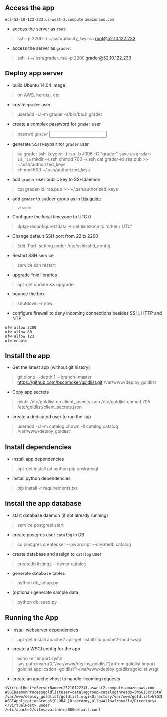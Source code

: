 
## Access the app
`ec2-52-10-122-233.us-west-2.compute.amazonaws.com`

- access the server as `root`:
> ssh -p 2200 -i ~/.ssh/udacity_key.rsa root@52.10.122.233

- access the server as `grader`:
> ssh -i ~/.ssh/grader_rsa -p 2200 grader@52.10.122.233

## Deploy app server

- build Ubuntu 14.04 image
> on AWS, heroku, etc

- create `grader` user
> useradd -U -m grader -s/bin/bash grader 

- create a complex password for `grader` user
> passwd `grader` 
> <input password>

- generate SSH keypair for `grader` user
> su grader
> ssh-keygen -t rsa -b 4096 -C "grader" 
> save as `grader-id_rsa`
> mkdir ~/.ssh chmod 700 ~/.ssh
> cat grader-id_rsa.pub >> ~/.ssh/authorized_keys  
> chmod 600 ~/.ssh/authorized_keys 

- add `grader` user public key to SSH daemon
> cat grader-id_rsa.pub >> ~/.ssh/authorized_keys

- add `grader` to sudoer group as in [this guide](https://access.redhat.com/documentation/en-US/Red_Hat_Enterprise_Linux_OpenStack_Platform/2/html/Getting_Started_Guide/ch02s03.html)
> `visudo`

- Configure the local timezone to UTC 0 
 > dpkg-reconfiguretzdata -> set timezone to 'other / UTC' 

- Change default SSH port from 22 to 2200 
> Edit 'Port' setting under /etc/ssh/sshd_config 

- Restart SSH service
> service ssh restart

- upgrade *nix libraries
 > apt-get update && upgrade

- bounce the box
> shutdown -r now

- configure firewall to deny incoming connections besides SSH, HTTP and NTP

```
ufw allow 2200
ufw allow 80
ufw allow 123
ufw enable
```

## Install the app

- Get the latest app (without git history)
> git clone --depth 1 --branch=master https://github.com/bschmoker/goldlist.git /var/www/deploy_goldlist 

- Copy app secrets
> mkdir /etc/goldlist
> cp client_secrets.json /etc/goldlist
> chmod 705 /etc/goldlist/client_secrets.json

- create a dedicated user to run the app  
 > useradd -U -m catalog 
 > chown -R catalog:catalog /var/www/deploy_goldlist


## Install dependencies
- install app dependencies
> apt-get install git python pip postgresql 

- install python dependencies 
> pip install -r requirements.txt 

## Install the app database

- start database daemon (if not already running)
> service postgresl start

- create postgres user `catalog` in DB
> su postgres
> createuser --pwprompt --createdb catalog
> <enter password>

- create database and assign to `catalog` user
> createdb listings --owner catalog

- generate database tables
> python db_setup.py

- (optional) generate sample data
> python db_seed.py

## Running the App
- [Install webserver dependencies](http://flask.pocoo.org/docs/0.10/deploying/mod_wsgi/)
> apt-get install apache2 
> apt-get install libapache2-mod-wsgi

- create a WSGI config for the app
 >echo -e "import sys\n sys.path.insert(0,"/var/www/deploy_goldlist")\nfrom goldlist import goldlist application=goldlist">/var/www/deploy_goldlist/goldlist.wsgi


- create an apache vhost to handle incoming requests
```
<VirtualHost*>ServerNameec2­52­10­122­233.us­west­2.compute.amazonaws.com
WSGIDaemonProcessgoldlistuser=cataloggroup=catalogthreads=5WSGIScriptAlias/
/var/www/deploy_goldlist/goldlist.wsgi<Directory/var/www/goldlist>WSGIProcessGroupgoldlist
WSGIApplicationGroup%{GLOBAL}Orderdeny,allowAllowfromall</Directory></VirtualHost> under
/etc/apache2/sites­available/000­default.conf
```




